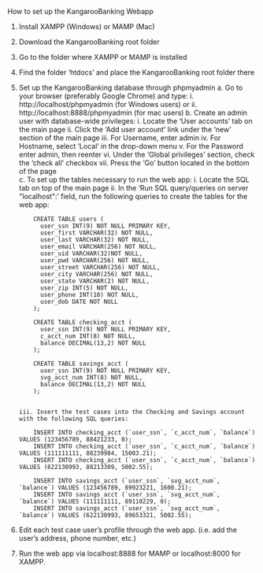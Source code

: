 How to set up the KangarooBanking Webapp

1.	Install XAMPP (Windows) or MAMP (Mac)
2.	Download the KangarooBanking root folder
3.	Go to the folder where XAMPP or MAMP is installed
4.	Find the folder ‘htdocs’ and place the KangarooBanking root folder there
5.	Set up the KangarooBanking database through phpmyadmin
    a.	Go to your browser (preferably Google Chrome) and type:
        i.	http://localhost/phpmyadmin (for Windows users) or
        ii.	http://localhost:8888/phpmyadmin (for mac users)
    b.	Create an admin user with database-wide privileges:
        i.	Locate the ‘User accounts’ tab on the main page
        ii.	Click the ‘Add user account’ link under the ‘new’ section of the main page
        iii.	For Username, enter admin
        iv.	For Hostname, select ‘Local’ in the drop-down menu
        v.	For the Password enter admin, then reenter
        vi.	Under the ‘Global privileges’ section, check the ‘check all’ checkbox
        vii.	Press the ‘Go’ button located in the bottom of the page   
    c.	To set up the tables necessary to run the web app:
        i.	Locate the SQL tab on top of the main page
        ii.	In the ‘Run SQL query/queries on server "localhost":’ field, run the following queries to create the tables for the web app:

            CREATE TABLE users (
              user_ssn INT(9) NOT NULL PRIMARY KEY,
              user_first VARCHAR(32) NOT NULL,
              user_last VARCHAR(32) NOT NULL,
              user_email VARCHAR(256) NOT NULL,
              user_uid VARCHAR(32)NOT NULL,
              user_pwd VARCHAR(256) NOT NULL,
              user_street VARCHAR(256) NOT NULL,
              user_city VARCHAR(256) NOT NULL,
              user_state VARCHAR(2) NOT NULL,
              user_zip INT(5) NOT NULL,
              user_phone INT(10) NOT NULL,
              user_dob DATE NOT NULL
            );

            CREATE TABLE checking_acct (
              user_ssn INT(9) NOT NULL PRIMARY KEY,
              c_acct_num INT(8) NOT NULL,
              balance DECIMAL(13,2) NOT NULL
            );

            CREATE TABLE savings_acct (
              user_ssn INT(9) NOT NULL PRIMARY KEY,
              svg_acct_num INT(8) NOT NULL,
              balance DECIMAL(13,2) NOT NULL
            );


        iii. Insert the test cases into the Checking and Savings account with the following SQL queries:

            INSERT INTO checking_acct (`user_ssn`, `c_acct_num`, `balance`) VALUES (123456789, 88421233, 0); 
            INSERT INTO checking_acct (`user_ssn`, `c_acct_num`, `balance`) VALUES (111111111, 88239984, 15003.21);
            INSERT INTO checking_acct (`user_ssn`, `c_acct_num`, `balance`) VALUES (622130993, 88213309, 5002.55);

            INSERT INTO savings_acct (`user_ssn`, `svg_acct_num`, `balance`) VALUES (123456789, 89923221, 1600.21);
            INSERT INTO savings_acct (`user_ssn`, `svg_acct_num`, `balance`) VALUES (111111111, 89110229, 0);
            INSERT INTO savings_acct (`user_ssn`, `svg_acct_num`, `balance`) VALUES (622130993, 89653321, 5002.55);             

6.	Edit each test case user’s profile through the web app. (i.e. add the user’s address, phone number, etc.)
7.	Run the web app via localhost:8888 for MAMP or localhost:8000 for XAMPP.
